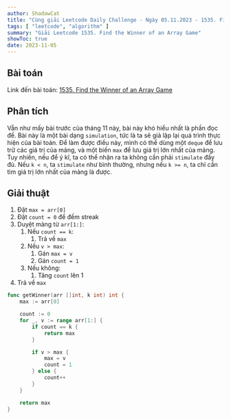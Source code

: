 ```yaml
---
author: ShadowCat
title: "Cùng giải Leetcode Daily Challenge - Ngày 05.11.2023 - 1535. Find the Winner of an Array Game"
tags: [ "leetcode", "algorithm" ]
summary: "Giải Leetcode 1535. Find the Winner of an Array Game"
showToc: true
date: 2023-11-05
---
```


## Bài toán

Link đến bài toán: [1535. Find the Winner of an Array Game](https://leetcode.com/problems/find-the-winner-of-an-array-game)

## Phân tích

Vẫn như mấy bài trước của tháng 11 này, bài này khó hiểu nhất là phần đọc đề.
Bài này là một bài dạng `simulation`, tức là ta sẽ giả lập lại quá trình thực hiện của bài toán.
Để làm được điều này, mình có thể dùng một `deque` để lưu trữ các giá trị của mảng, và một biến `max` để lưu giá trị lớn nhất của mảng.
Tuy nhiên, nếu để ý kĩ, ta có thể nhận ra ta không cần phải `stimulate` đầy đủ.
Nếu `k < n`, ta `stimulate` như bình thường, nhưng nếu `k >= n`, ta chỉ cần tìm giá trị lớn nhất của mảng là được.

## Giải thuật

1. Đặt `max = arr[0]`
2. Đặt `count = 0` để đếm streak
3. Duyệt mảng từ `arr[1:]`:
    1. Nếu `count == k`:
        1. Trả về `max`
    2. Nếu `v > max`:
        1. Gán `max = v`
        2. Gán `count = 1`
    3. Nếu không:
        1. Tăng `count` lên 1
4. Trả về `max`

```go
func getWinner(arr []int, k int) int {
	max := arr[0]

	count := 0
	for _, v := range arr[1:] {
		if count == k {
			return max
		}

		if v > max {
			max = v
			count = 1
		} else {
			count++
		}
	}

	return max
}
```